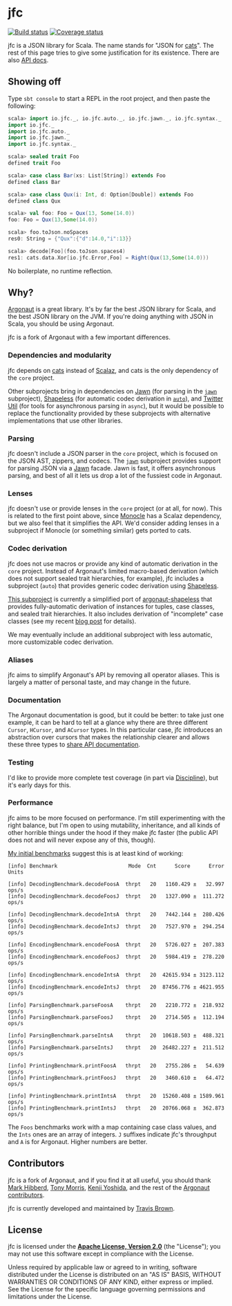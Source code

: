 # jfc

[![Build status](https://img.shields.io/travis/travisbrown/jfc/master.svg)](https://travis-ci.org/travisbrown/jfc)
[![Coverage status](https://img.shields.io/codecov/c/github/travisbrown/jfc/master.svg)](https://codecov.io/github/travisbrown/jfc)

jfc is a JSON library for Scala. The name stands for "JSON for [cats][cats]". The rest of this page
tries to give some justification for its existence. There are also [API docs][api].

## Showing off

Type `sbt console` to start a REPL in the root project, and then paste the following:

```scala
scala> import io.jfc._, io.jfc.auto._, io.jfc.jawn._, io.jfc.syntax._
import io.jfc._
import io.jfc.auto._
import io.jfc.jawn._
import io.jfc.syntax._

scala> sealed trait Foo
defined trait Foo

scala> case class Bar(xs: List[String]) extends Foo
defined class Bar

scala> case class Qux(i: Int, d: Option[Double]) extends Foo
defined class Qux

scala> val foo: Foo = Qux(13, Some(14.0))
foo: Foo = Qux(13,Some(14.0))

scala> foo.toJson.noSpaces
res0: String = {"Qux":{"d":14.0,"i":13}}

scala> decode[Foo](foo.toJson.spaces4)
res1: cats.data.Xor[io.jfc.Error,Foo] = Right(Qux(13,Some(14.0)))
```

No boilerplate, no runtime reflection.

## Why?

[Argonaut][argonaut] is a great library. It's by far the best JSON library for Scala, and the best
JSON library on the JVM. If you're doing anything with JSON in Scala, you should be using Argonaut.

jfc is a fork of Argonaut with a few important differences.

### Dependencies and modularity

jfc depends on [cats][cats] instead of [Scalaz][scalaz], and cats is the only dependency of the
`core` project.

Other subprojects bring in dependencies on [Jawn][jawn] (for parsing in the [`jawn`][jfc-jawn]
subproject), [Shapeless][shapeless] (for automatic codec derivation in [`auto`][jfc-auto]), and
[Twitter Util][util] (for tools for asynchronous parsing in `async`), but it would be possible to
replace the functionality provided by these subprojects with alternative implementations that use
other libraries.

### Parsing

jfc doesn't include a JSON parser in the `core` project, which is focused on the JSON AST, zippers,
and codecs. The [`jawn`][jfc-jawn] subproject provides support for parsing JSON via a [Jawn][jawn]
facade. Jawn is fast, it offers asynchronous parsing, and best of all it lets us drop a lot of the
fussiest code in Argonaut.

### Lenses

jfc doesn't use or provide lenses in the `core` project (or at all, for now). This is related to
the first point above, since [Monocle][monocle] has a Scalaz dependency, but we also feel that it
simplifies the API. We'd consider adding lenses in a subproject if Monocle (or something similar)
gets ported to cats.

### Codec derivation

jfc does not use macros or provide any kind of automatic derivation in the `core` project. Instead
of Argonaut's limited macro-based derivation (which  does not support sealed trait hierarchies, for
example), jfc includes a subproject (`auto`) that provides generic codec derivation using
[Shapeless][shapeless].

[This subproject][jfc-auto] is currently a simplified port of
[argonaut-shapeless][argonaut-shapeless] that provides fully-automatic derivation of instances for
tuples, case classes, and sealed trait hierarchies. It also includes derivation of "incomplete" case classes (see my recent [blog post][incompletes] for details).

We may eventually include an additional subproject with less automatic, more
customizable codec derivation.

### Aliases

jfc aims to simplify Argonaut's API by removing all operator aliases. This is largely a matter of
personal taste, and may change in the future.

### Documentation

The Argonaut documentation is good, but it could be better: to take just one example, it can be hard
to tell at a glance why there are three different `Cursor`, `HCursor`, and `ACursor` types. In this
particular case, jfc introduces an abstraction over cursors that makes the relationship clearer and
allows these three types to [share API documentation][generic-cursor].

### Testing

I'd like to provide more complete test coverage (in part via [Discipline][discipline]), but it's
early days for this.

### Performance

jfc aims to be more focused on performance. I'm still experimenting with the right balance, but I'm
open to using mutability, inheritance, and all kinds of other horrible things under the hood if they
make jfc faster (the public API does not and will never expose any of this, though).

[My initial benchmarks][benchmarks] suggest this is at least kind of working:

```
[info] Benchmark                       Mode  Cnt      Score      Error  Units

[info] DecodingBenchmark.decodeFoosA  thrpt   20   1160.429 ±   32.997  ops/s
[info] DecodingBenchmark.decodeFoosJ  thrpt   20   1327.090 ±  111.272  ops/s

[info] DecodingBenchmark.decodeIntsA  thrpt   20   7442.144 ±  280.426  ops/s
[info] DecodingBenchmark.decodeIntsJ  thrpt   20   7527.970 ±  294.254  ops/s

[info] EncodingBenchmark.encodeFoosA  thrpt   20   5726.027 ±  207.383  ops/s
[info] EncodingBenchmark.encodeFoosJ  thrpt   20   5984.419 ±  278.220  ops/s

[info] EncodingBenchmark.encodeIntsA  thrpt   20  42615.934 ± 3123.112  ops/s
[info] EncodingBenchmark.encodeIntsJ  thrpt   20  87456.776 ± 4621.955  ops/s

[info] ParsingBenchmark.parseFoosA    thrpt   20   2210.772 ±  218.932  ops/s
[info] ParsingBenchmark.parseFoosJ    thrpt   20   2714.505 ±  112.194  ops/s

[info] ParsingBenchmark.parseIntsA    thrpt   20  10618.503 ±  488.321  ops/s
[info] ParsingBenchmark.parseIntsJ    thrpt   20  26482.227 ±  211.512  ops/s

[info] PrintingBenchmark.printFoosA   thrpt   20   2755.286 ±   54.639  ops/s
[info] PrintingBenchmark.printFoosJ   thrpt   20   3460.610 ±   64.472  ops/s

[info] PrintingBenchmark.printIntsA   thrpt   20  15260.408 ± 1589.961  ops/s
[info] PrintingBenchmark.printIntsJ   thrpt   20  20766.068 ±  362.873  ops/s
```

The `Foos` benchmarks work with a map containing case class values, and the `Ints` ones are an array
of integers. `J` suffixes indicate jfc's throughput and `A` is for Argonaut. Higher numbers are
better.

## Contributors

jfc is a fork of Argonaut, and if you find it at all useful, you should thank
[Mark Hibberd][markhibberd], [Tony Morris][tonymorris], [Kenji Yoshida][xuwei-k], and the rest of
the [Argonaut contributors][argonaut-contributors].

jfc is currently developed and maintained by [Travis Brown][travisbrown].

## License

jfc is licensed under the **[Apache License, Version 2.0][apache]** (the
"License"); you may not use this software except in compliance with the License.

Unless required by applicable law or agreed to in writing, software
distributed under the License is distributed on an "AS IS" BASIS,
WITHOUT WARRANTIES OR CONDITIONS OF ANY KIND, either express or implied.
See the License for the specific language governing permissions and
limitations under the License.

[apache]: http://www.apache.org/licenses/LICENSE-2.0
[api]: https://travisbrown.github.io/jfc/api/#io.jfc.package
[argonaut]: http://argonaut.io/
[argonaut-contributors]: https://github.com/argonaut-io/argonaut/graphs/contributors
[argonaut-shapeless]: https://github.com/alexarchambault/argonaut-shapeless
[benchmarks]: https://github.com/travisbrown/jfc/blob/topic/plugins/benchmark/src/main/scala/io/jfc/benchmark/Benchmark.scala
[cats]: https://github.com/non/cats
[discipline]: https://github.com/typelevel/discipline
[finch]: https://github.com/finagle/finch
[generic-cursor]: https://travisbrown.github.io/jfc/api/#io.jfc.GenericCursor
[incompletes]: https://meta.plasm.us/posts/2015/06/21/deriving-incomplete-type-class-instances/
[jawn]: https://github.com/non/jawn
[jfc-auto]: https://travisbrown.github.io/jfc/api/#io.jfc.auto.package
[jfc-jawn]: https://travisbrown.github.io/jfc/api/#io.jfc.jawn.package
[markhibberd]: https://github.com/markhibberd
[monocle]: https://github.com/julien-truffaut/Monocle
[scalaz]: https://github.com/scalaz/scalaz
[shapeless]: https://github.com/milessabin/shapeless
[spool]: https://twitter.github.io/util/docs/index.html#com.twitter.concurrent.Spool
[tonymorris]: https://github.com/tonymorris
[travisbrown]: https://twitter.com/travisbrown
[util]: https://github.com/twitter/util
[vkostyukov]: https://twitter.com/vkostyukov
[xuwei-k]: https://github.com/xuwei-k
